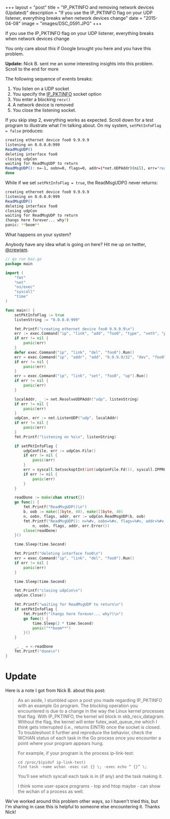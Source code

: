 +++
layout = "post"
title = "IP_PKTINFO and removing network devices (Updated)"
description = "If you use the IP_PKTINFO flag on your UDP listener, everything breaks when network devices change"
date = "2015-04-08"
image = "images/DSC_0591.JPG"
+++

If you use the IP_PKTINFO flag on your UDP listener, everything breaks when network devices change

<!--more-->

You only care about this if Google brought you here and you have this problem.

**Update:** Nick B. sent me an some interesting insights into this problem. Scroll to the end for more

The following sequence of events breaks:

1. You listen on a UDP socket
2. You specify the [IP_PKTINFO](http://stackoverflow.com/a/3929208) socket option
3. You enter a blocking `recv()`
4. A network device is removed
5. You close the listening socket.

If you skip step 2, everything works as expected. Scroll down for a test program to illustrate what I'm talking about. On my system, ``setPktInfoFlag = false`` produces:

``` sh
creating ethernet device foo0 9.9.9.9
listening on 0.0.0.0:999
ReadMsgUDP()
deleting interface foo0
closing udpCon
waiting for ReadMsgUDP to return
ReadMsgUDP(): n=-1, oobn=0, flags=0, addr=(*net.UDPAddr)(nil), err="read udp [::]:999: use of closed network connection"
done
```

While if we set ``setPktInfoFlag = true``, the ReadMsgUDP() never returns:

``` sh
creating ethernet device foo0 9.9.9.9
listening on 0.0.0.0:999
ReadMsgUDP()
deleting interface foo0
closing udpCon
waiting for ReadMsgUDP to return
(hangs here forever... why?)
panic: **boom**
```

What happens on your system? 

Anybody have any idea what is going on here? Hit me up on twitter, [@crewjam](http://twitter.com/crewjam).

```go
// go run baz.go
package main

import (
    "fmt"
    "net"
    "os/exec"
    "syscall"
    "time"
)

func main() {
    setPktInfoFlag := true
    listenString := "0.0.0.0:999"

    fmt.Printf("creating ethernet device foo0 9.9.9.9\n")
    err := exec.Command("ip", "link", "add", "foo0", "type", "veth", "peer", "name", "foo1").Run()
    if err != nil {
        panic(err)
    }
    defer exec.Command("ip", "link", "del", "foo0").Run()
    err = exec.Command("ip", "addr", "add", "9.9.9.9/32", "dev", "foo0").Run()
    if err != nil {
        panic(err)
    }
    err = exec.Command("ip", "link", "set", "foo0", "up").Run()
    if err != nil {
        panic(err)
    }

    localAddr, _ := net.ResolveUDPAddr("udp", listenString)
    if err != nil {
        panic(err)
    }
    udpCon, err := net.ListenUDP("udp", localAddr)
    if err != nil {
        panic(err)
    }
    fmt.Printf("listening on %s\n", listenString)

    if setPktInfoFlag {
        udpConFile, err := udpCon.File()
        if err != nil {
            panic(err)
        }
        err = syscall.SetsockoptInt(int(udpConFile.Fd()), syscall.IPPROTO_IP, syscall.IP_PKTINFO, 1)
        if err != nil {
            panic(err)
        }
    }

    readDone := make(chan struct{})
    go func() {
        fmt.Printf("ReadMsgUDP()\n")
        b, oob := make([]byte, 40), make([]byte, 40)
        n, oobn, flags, addr, err := udpCon.ReadMsgUDP(b, oob)
        fmt.Printf("ReadMsgUDP(): n=%#v, oobn=%#v, flags=%#v, addr=%#v, err=%#v\n",
            n, oobn, flags, addr, err.Error())
        close(readDone)
    }()

    time.Sleep(time.Second)

    fmt.Printf("deleting interface foo0\n")
    err = exec.Command("ip", "link", "del", "foo0").Run()
    if err != nil {
        panic(err)
    }

    time.Sleep(time.Second)

    fmt.Printf("closing udpCon\n")
    udpCon.Close()

    fmt.Printf("waiting for ReadMsgUDP to return\n")
    if setPktInfoFlag {
        fmt.Printf("(hangs here forever... why?)\n")
        go func() {
            time.Sleep(2 * time.Second)
            panic("**boom**")
        }()
    }

    _, _ = <-readDone
    fmt.Printf("done\n")
}
```

# Update

Here is a note I got from Nick B. about this post:

> As an aside, I stumbled upon a post you made regarding IP_PKTINFO with an 
> example Go program. The blocking operation you encountered is due to a
> change in the way the Linux kernel processes that flag. With IP_PKTINFO, the
> kernel wil block in skb_recv_datagram. Without the flag, the kernel will
> enter futex_wait_queue_me which I *think* gets interrupted (i.e., returns
> EINTR) once the socket is closed. To troubleshoot it further and reproduce
> the behavior, check the WCHAN status of each task in the Go process once you
> encounter a point where your program appears hung.
> 
> For example, if your program is the process ip-link-test:
> 
>     cd /proc/$(pidof ip-link-test)
>     find task -name wchan -exec cat {} \; -exec echo “ {}” \;
> 
> You’ll see which syscall each task is in (if any) and the task making it.
> 
> I think some user-space programs - top and htop maybe - can show the wchan
> of a process as well.

We've worked around this problem other ways, so I haven't tried this, but I'm sharing in case this is helpful to someone else encountering it. Thanks Nick!


